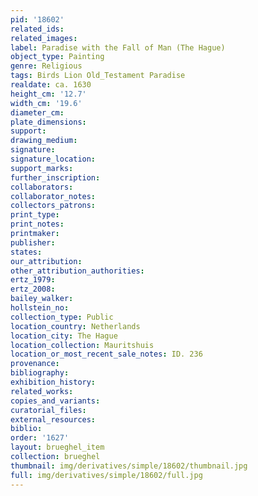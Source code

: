 ```yaml
---
pid: '18602'
related_ids: 
related_images: 
label: Paradise with the Fall of Man (The Hague)
object_type: Painting
genre: Religious
tags: Birds Lion Old_Testament Paradise
realdate: ca. 1630
height_cm: '12.7'
width_cm: '19.6'
diameter_cm: 
plate_dimensions: 
support: 
drawing_medium: 
signature: 
signature_location: 
support_marks: 
further_inscription: 
collaborators: 
collaborator_notes: 
collectors_patrons: 
print_type: 
print_notes: 
printmaker: 
publisher: 
states: 
our_attribution: 
other_attribution_authorities: 
ertz_1979: 
ertz_2008: 
bailey_walker: 
hollstein_no: 
collection_type: Public
location_country: Netherlands
location_city: The Hague
location_collection: Mauritshuis
location_or_most_recent_sale_notes: ID. 236
provenance: 
bibliography: 
exhibition_history: 
related_works: 
copies_and_variants: 
curatorial_files: 
external_resources: 
biblio: 
order: '1627'
layout: brueghel_item
collection: brueghel
thumbnail: img/derivatives/simple/18602/thumbnail.jpg
full: img/derivatives/simple/18602/full.jpg
---
```

